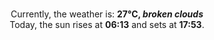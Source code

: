 <p  align="center"><br/>Currently, the weather is: <b> 27°C, <i>broken clouds</i></b></br>Today, the sun rises at <b>06:13</b> and sets at <b>17:53</b>.</p>